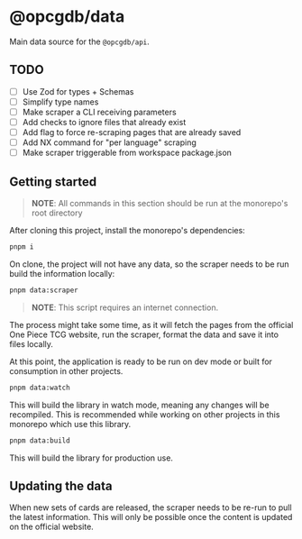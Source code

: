 # @opcgdb/data

Main data source for the `@opcgdb/api`.

## TODO

- [ ] Use Zod for types + Schemas
- [ ] Simplify type names
- [ ] Make scraper a CLI receiving parameters
- [ ] Add checks to ignore files that already exist
- [ ] Add flag to force re-scraping pages that are already saved
- [ ] Add NX command for "per language" scraping
- [ ] Make scraper triggerable from workspace package.json

## Getting started

> **NOTE**: All commands in this section should be run at the monorepo's root directory

After cloning this project, install the monorepo's dependencies:

```bash
pnpm i
```

On clone, the project will not have any data, so the scraper needs to be run build the information locally:

```bash
pnpm data:scraper
```

> **NOTE**: This script requires an internet connection.

The process might take some time, as it will fetch the pages from the official One Piece TCG website, run the scraper, format the data and save it into files locally.

At this point, the application is ready to be run on dev mode or built for consumption in other projects.

```bash
pnpm data:watch
```

This will build the library in watch mode, meaning any changes will be recompiled. This is recommended while working on other projects in this monorepo which use this library.

```bash
pnpm data:build
```

This will build the library for production use.

## Updating the data

When new sets of cards are released, the scraper needs to be re-run to pull the latest information. This will only be possible once the content is updated on the official website.
